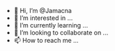 - 👋 Hi, I’m @Jamacna
- 👀 I’m interested in ...
- 🌱 I’m currently learning ...
- 💞️ I’m looking to collaborate on ...
- 📫 How to reach me ...

<!---
Jamacna/Jamacna is a ✨ special ✨ repository because its `README.md` (this file) appears on your GitHub profile.
You can click the Preview link to take a look at your changes.
--->
